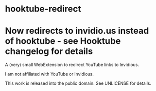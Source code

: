 # hooktube-redirect

# Now redirects to invidio.us instead of hooktube - see Hooktube changelog for details

A (very) small WebExtension to redirect YouTube links to Invidious.

I am not affiliated with YouTube or Invidious.

This work is released into the public domain. See UNLICENSE for details.
